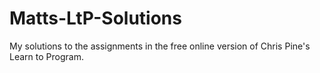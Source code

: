 # Matts-LtP-Solutions
My solutions to the assignments in the free online version of Chris Pine's Learn to Program.
